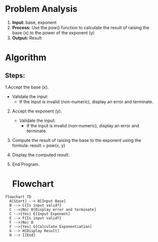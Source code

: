 # Problem Analysis
1. **Input:** base, exponent
2. **Process:** Use the pow() function to calculate the result of raising the base (x) to the power of the exponent (y)
3. **Output:** Result


# Algorithm
## Steps:
1.Accept the base (x).
   - Validate the input:
     - If the input is invalid (non-numeric), display an error and terminate.

2. Accept the exponent (y).
   - Validate the input:
     - If the input is invalid (non-numeric), display an error and terminate.

3. Compute the result of raising the base to the exponent using the formula:
 result = pow(x, y)
     

4.  Display the computed result.

5. End Program.
   # Flowchart
  ```mermaid
flowchart TD
    A[Start] --> B[Input Base]
    B --> C{Is input valid?}
    C -->|No| D[Display error and terminate]
    C -->|Yes| E[Input Exponent]
    E --> F{Is input valid?}
    F -->|No| D
    F -->|Yes| G[Calculate Exponentiation]
    G --> H[Display Result]
    H --> I[End]
